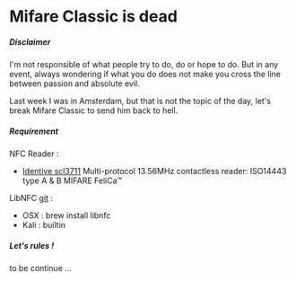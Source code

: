 # Mifare Classic is dead

##### Disclaimer
I'm not responsible of what people try to do, do or hope to do. But in any event, always wondering if what you do does not make you cross the line between passion and absolute evil.

Last week I was in Amsterdam, but that is not the topic of the day, let's break Mifare Classic to send him back to hell.

##### Requirement
NFC Reader :

* [Identive scl3711](http://www.identiveusa.com/contactless-mobile-reader-scl3711.htm)
Multi-protocol 13.56MHz contactless reader: ISO14443 type A & B MIFARE FeliCa™

LibNFC [git](https://github.com/nfc-tools/libnfc.git) :
* OSX : brew install libnfc
* Kali : builtin

##### Let's rules !

to be continue ...
